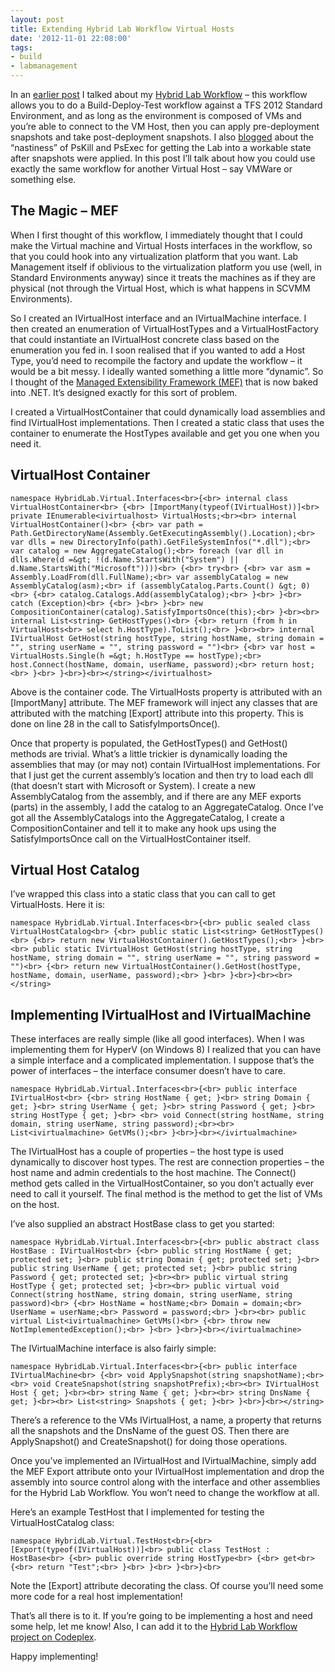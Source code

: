 ```yaml
---
layout: post
title: Extending Hybrid Lab Workflow Virtual Hosts
date: '2012-11-01 22:08:00'
tags:
- build
- labmanagement
---
```


In an [earlier post](http://colinsalmcorner.blogspot.com/2012/10/hybrid-lab-workflow-standard-lab.html) I talked about my [Hybrid Lab Workflow](http://hybridlabworkflow.codeplex.com/) – this workflow allows you to do a Build-Deploy-Test workflow against a TFS 2012 Standard Environment, and as long as the environment is composed of VMs and you’re able to connect to the VM Host, then you can apply pre-deployment snapshots and take post-deployment snapshots. I also [blogged](http://colinsalmcorner.blogspot.com/2012/11/developing-hybrid-lab-workflow.html) about the “nastiness” of PsKill and PsExec for getting the Lab into a workable state after snapshots were applied. In this post I’ll talk about how you could use exactly the same workflow for another Virtual Host – say VMWare or something else.

## The Magic – MEF

When I first thought of this workflow, I immediately thought that I could make the Virtual machine and Virtual Hosts interfaces in the workflow, so that you could hook into any virtualization platform that you want. Lab Management itself if oblivious to the virtualization platform you use (well, in Standard Environments anyway) since it treats the machines as if they are physical (not through the Virtual Host, which is what happens in SCVMM Environments).

So I created an IVirtualHost interface and an IVirtualMachine interface. I then created an enumeration of VirtualHostTypes and a VirtualHostFactory that could instantiate an IVirtualHost concrete class based on the enumeration you fed in. I soon realised that if you wanted to add a Host Type, you’d need to recompile the factory and update the workflow – it would be a bit messy. I ideally wanted something a little more “dynamic”. So I thought of the [Managed Extensibility Framework (MEF)](http://msdn.microsoft.com/en-us/library/dd460648.aspx) that is now baked into .NET. It’s designed exactly for this sort of problem.

I created a VirtualHostContainer that could dynamically load assemblies and find IVirtualHost implementations. Then I created a static class that uses the container to enumerate the HostTypes available and get you one when you need it.

## VirtualHost Container

    namespace HybridLab.Virtual.Interfaces<br>{<br> internal class VirtualHostContainer<br> {<br> [ImportMany(typeof(IVirtualHost))]<br> private IEnumerable<ivirtualhost> VirtualHosts;<br><br> internal VirtualHostContainer()<br> {<br> var path = Path.GetDirectoryName(Assembly.GetExecutingAssembly().Location);<br> var dlls = new DirectoryInfo(path).GetFileSystemInfos("*.dll");<br> var catalog = new AggregateCatalog();<br> foreach (var dll in dlls.Where(d =&gt; !(d.Name.StartsWith("System") || d.Name.StartsWith("Microsoft"))))<br> {<br> try<br> {<br> var asm = Assembly.LoadFrom(dll.FullName);<br> var assemblyCatalog = new AssemblyCatalog(asm);<br> if (assemblyCatalog.Parts.Count() &gt; 0)<br> {<br> catalog.Catalogs.Add(assemblyCatalog);<br> }<br> }<br> catch (Exception)<br> {<br> }<br> }<br> new CompositionContainer(catalog).SatisfyImportsOnce(this);<br> }<br><br> internal List<string> GetHostTypes()<br> {<br> return (from h in VirtualHosts<br> select h.HostType).ToList();<br> }<br><br> internal IVirtualHost GetHost(string hostType, string hostName, string domain = "", string userName = "", string password = "")<br> {<br> var host = VirtualHosts.Single(h =&gt; h.HostType == hostType);<br> host.Connect(hostName, domain, userName, password);<br> return host;<br> }<br> }<br>}<br></string></ivirtualhost>

Above is the container code. The VirtualHosts property is attributed with an [ImportMany] attribute. The MEF framework will inject any classes that are attributed with the matching [Export] attribute into this property. This is done on line 28 in the call to SatisfyImportsOnce().

Once that property is populated, the GetHostTypes() and GetHost() methods are trivial. What’s a little trickier is dynamically loading the assemblies that may (or may not) contain IVirtualHost implementations. For that I just get the current assembly’s location and then try to load each dll (that doesn’t start with Microsoft or System). I create a new AssemblyCatalog from the assembly, and if there are any MEF exports (parts) in the assembly, I add the catalog to an AggregateCatalog. Once I’ve got all the AssemblyCatalogs into the AggregateCatalog, I create a CompositionContainer and tell it to make any hook ups using the SatisfyImportsOnce call on the VirtualHostContainer itself.

## Virtual Host Catalog

I’ve wrapped this class into a static class that you can call to get VirtualHosts. Here it is:

    namespace HybridLab.Virtual.Interfaces<br>{<br> public sealed class VirtualHostCatalog<br> {<br> public static List<string> GetHostTypes()<br> {<br> return new VirtualHostContainer().GetHostTypes();<br> }<br><br> public static IVirtualHost GetHost(string hostType, string hostName, string domain = "", string userName = "", string password = "")<br> {<br> return new VirtualHostContainer().GetHost(hostType, hostName, domain, userName, password);<br> }<br> }<br>}<br><br></string>

## Implementing IVirtualHost and IVirtualMachine

These interfaces are really simple (like all good interfaces). When I was implementing them for HyperV (on Windows 8) I realized that you can have a simple interface and a complicated implementation. I suppose that’s the power of interfaces – the interface consumer doesn’t have to care.

    namespace HybridLab.Virtual.Interfaces<br>{<br> public interface IVirtualHost<br> {<br> string HostName { get; }<br> string Domain { get; }<br> string UserName { get; }<br> string Password { get; }<br> string HostType { get; }<br> <br> void Connect(string hostName, string domain, string userName, string password);<br><br> List<ivirtualmachine> GetVMs();<br> }<br>}<br></ivirtualmachine>

The IVirtualHost has a couple of properties – the host type is used dynamically to discover host types. The rest are connection properties – the host name and admin credentials to the host machine. The Connect() method gets called in the VirtualHostContainer, so you don’t actually ever need to call it yourself. The final method is the method to get the list of VMs on the host.

I’ve also supplied an abstract HostBase class to get you started:

    namespace HybridLab.Virtual.Interfaces<br>{<br> public abstract class HostBase : IVirtualHost<br> {<br> public string HostName { get; protected set; }<br> public string Domain { get; protected set; }<br> public string UserName { get; protected set; }<br> public string Password { get; protected set; }<br><br> public virtual string HostType { get; protected set; }<br><br> public virtual void Connect(string hostName, string domain, string userName, string password)<br> {<br> HostName = hostName;<br> Domain = domain;<br> UserName = userName;<br> Password = password;<br> }<br><br> public virtual List<ivirtualmachine> GetVMs()<br> {<br> throw new NotImplementedException();<br> }<br> }<br>}<br></ivirtualmachine>

The IVirtualMachine interface is also fairly simple:

    namespace HybridLab.Virtual.Interfaces<br>{<br> public interface IVirtualMachine<br> {<br> void ApplySnapshot(string snapshotName);<br><br> void CreateSnapshot(string snapshotPrefix);<br><br> IVirtualHost Host { get; }<br><br> string Name { get; }<br><br> string DnsName { get; }<br><br> List<string> Snapshots { get; }<br> }<br>}<br></string>

There’s a reference to the VMs IVirtualHost, a name, a property that returns all the snapshots and the DnsName of the guest OS. Then there are ApplySnapshot() and CreateSnapshot() for doing those operations.

Once you’ve implemented an IVirtualHost and IVirtualMachine, simply add the MEF Export attribute onto your IVirtualHost implementation and drop the assembly into source control along with the interface and other assemblies for the Hybrid Lab Workflow. You won’t need to change the workflow at all.

Here’s an example TestHost that I implemented for testing the VirtualHostCatalog class:

    namespace HybridLab.Virtual.TestHost<br>{<br> [Export(typeof(IVirtualHost))]<br> public class TestHost : HostBase<br> {<br> public override string HostType<br> {<br> get<br> {<br> return "Test";<br> }<br> }<br> }<br>}<br>

Note the [Export] attribute decorating the class. Of course you’ll need some more code for a real host implementation!

That’s all there is to it. If you’re going to be implementing a host and need some help, let me know! Also, I can add it to the [Hybrid Lab Workflow project on Codeplex](http://hybridlabworkflow.codeplex.com/).

Happy implementing!


